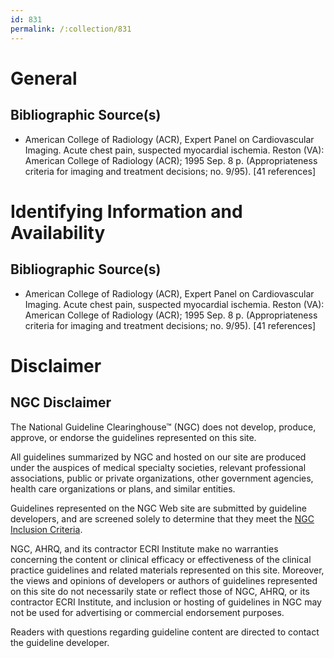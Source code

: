 ```yaml
---
id: 831
permalink: /:collection/831
---
```


# General

## Bibliographic Source(s)

- American College of Radiology (ACR), Expert Panel on Cardiovascular Imaging. Acute chest pain, suspected myocardial ischemia. Reston (VA): American College of Radiology (ACR); 1995 Sep. 8 p. (Appropriateness criteria for imaging and treatment decisions; no. 9/95). [41 references]

# Identifying Information and Availability

## Bibliographic Source(s)

- American College of Radiology (ACR), Expert Panel on Cardiovascular Imaging. Acute chest pain, suspected myocardial ischemia. Reston (VA): American College of Radiology (ACR); 1995 Sep. 8 p. (Appropriateness criteria for imaging and treatment decisions; no. 9/95). [41 references]

# Disclaimer

## NGC Disclaimer

The National Guideline Clearinghouse™ (NGC) does not develop, produce, approve, or endorse the guidelines represented on this site.

All guidelines summarized by NGC and hosted on our site are produced under the auspices of medical specialty societies, relevant professional associations, public or private organizations, other government agencies, health care organizations or plans, and similar entities.

Guidelines represented on the NGC Web site are submitted by guideline developers, and are screened solely to determine that they meet the [NGC Inclusion Criteria](/help-and-about/summaries/inclusion-criteria).

NGC, AHRQ, and its contractor ECRI Institute make no warranties concerning the content or clinical efficacy or effectiveness of the clinical practice guidelines and related materials represented on this site. Moreover, the views and opinions of developers or authors of guidelines represented on this site do not necessarily state or reflect those of NGC, AHRQ, or its contractor ECRI Institute, and inclusion or hosting of guidelines in NGC may not be used for advertising or commercial endorsement purposes.

Readers with questions regarding guideline content are directed to contact the guideline developer.

